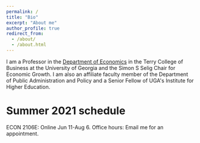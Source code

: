 ```yaml
---
permalink: /
title: "Bio"
excerpt: "About me"
author_profile: true
redirect_from: 
  - /about/
  - /about.html
---
```


I am a Professor in the [Department of Economics](https://https://www.terry.uga.edu/economics/index.php) in the Terry College of Business at the University of Georgia and the Simon S Selig Chair for Economic Growth. I am also an affiliate faculty member of the Department of Public Administration and Policy and a Senior Fellow of UGA's Institute for Higher Education.

Summer 2021 schedule
======
ECON 2106E: Online Jun 11-Aug 6.
Office hours: Email me for an appointment.
